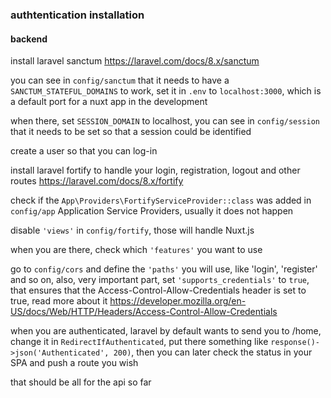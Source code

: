
### authtentication installation

#### backend

install laravel sanctum https://laravel.com/docs/8.x/sanctum

you can see in `config/sanctum` that it needs to have a `SANCTUM_STATEFUL_DOMAINS` to work, set it in `.env` to `localhost:3000`, which is a default port for a nuxt app in the development

when there, set `SESSION_DOMAIN` to localhost, you can see in `config/session` that it needs to be set so that a session could be identified

create a user so that you can log-in 

install laravel fortify to handle your login, registration, logout and other routes https://laravel.com/docs/8.x/fortify

check if the `App\Providers\FortifyServiceProvider::class` was added in `config/app` Application Service Providers, usually it does not happen

disable `'views'` in `config/fortify`, those will handle Nuxt.js

when you are there, check which `'features'` you want to use

go to `config/cors` and define the `'paths'` you will use, like 'login', 'register' and so on,
also, very important part, set `'supports_credentials'` to `true`, that ensures that the Access-Control-Allow-Credentials header is set to true, read more about it https://developer.mozilla.org/en-US/docs/Web/HTTP/Headers/Access-Control-Allow-Credentials

when you are authenticated, laravel by default wants to send you to /home, change it in `RedirectIfAuthenticated`, put there something like `response()->json('Authenticated', 200)`, then you can later check the status in your SPA and push a route you wish

that should be all for the api so far







